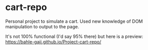 # cart-repo
Personal project to simulate a cart. Used new knowledge of DOM manipulation to output to the page.

It's not 100% functional (I'd say 95% there) but here is a preview: https://bahle-gaji.github.io/Project-cart-repo/
